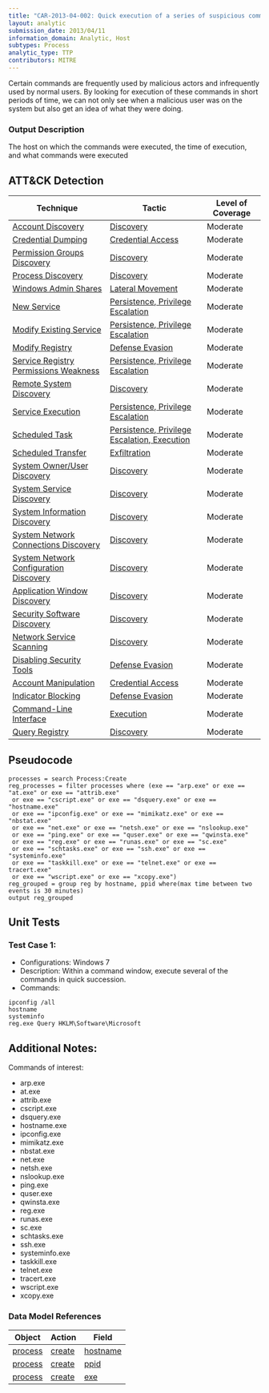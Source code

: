 ```yaml
---
title: "CAR-2013-04-002: Quick execution of a series of suspicious commands"
layout: analytic
submission_date: 2013/04/11
information_domain: Analytic, Host
subtypes: Process
analytic_type: TTP
contributors: MITRE
---
```


Certain commands are frequently used by malicious actors and infrequently used by normal users. By looking for execution of these commands in short periods of time, we can not only see when a malicious user was on the system but also get an idea of what they were doing.

### Output Description

The host on which the commands were executed, the time of execution, and what commands were executed

## ATT&CK Detection

|Technique |Tactic |Level of Coverage |
|---|---|---|
|[Account Discovery](https://attack.mitre.org/techniques/T1087/)|[Discovery](https://attack.mitre.org/tactics/TA0007)|Moderate|
|[Credential Dumping](https://attack.mitre.org/techniques/T1003/)|[Credential Access](https://attack.mitre.org/tactics/TA0006)|Moderate|
|[Permission Groups Discovery](https://attack.mitre.org/techniques/T1069/)|[Discovery](https://attack.mitre.org/tactics/TA0007)|Moderate|
|[Process Discovery](https://attack.mitre.org/techniques/T1057/)|[Discovery](https://attack.mitre.org/tactics/TA0007)|Moderate|
|[Windows Admin Shares](https://attack.mitre.org/techniques/T1077/)|[Lateral Movement](https://attack.mitre.org/tactics/TA0008)|Moderate|
|[New Service](https://attack.mitre.org/techniques/T1050/)|[Persistence](https://attack.mitre.org/tactics/TA0003),[ Privilege Escalation](https://attack.mitre.org/tactics/TA0004)|Moderate|
|[Modify Existing Service](https://attack.mitre.org/techniques/T1031/)|[Persistence](https://attack.mitre.org/tactics/TA0003),[ Privilege Escalation](https://attack.mitre.org/tactics/TA0004)|Moderate|
|[Modify Registry](https://attack.mitre.org/techniques/T1112/)|[Defense Evasion](https://attack.mitre.org/tactics/TA0005)|Moderate|
|[Service Registry Permissions Weakness](https://attack.mitre.org/techniques/T1058/)|[Persistence](https://attack.mitre.org/tactics/TA0003),[ Privilege Escalation](https://attack.mitre.org/tactics/TA0004)|Moderate|
|[Remote System Discovery](https://attack.mitre.org/techniques/T1018/)|[Discovery](https://attack.mitre.org/tactics/TA0007)|Moderate|
|[Service Execution](https://attack.mitre.org/techniques/T1035/)|[Persistence](https://attack.mitre.org/tactics/TA0003),[ Privilege Escalation](https://attack.mitre.org/tactics/TA0004)|Moderate|
|[Scheduled Task](https://attack.mitre.org/techniques/T1053/)|[Persistence](https://attack.mitre.org/tactics/TA0003),[ Privilege Escalation](https://attack.mitre.org/tactics/TA0004),[ Execution](https://attack.mitre.org/tactics/TA0002)|Moderate|
|[Scheduled Transfer](https://attack.mitre.org/techniques/T1029/)|[Exfiltration](https://attack.mitre.org/tactics/TA0010)|Moderate|
|[System Owner/User Discovery](https://attack.mitre.org/techniques/T1033/)|[Discovery](https://attack.mitre.org/tactics/TA0007)|Moderate|
|[System Service Discovery](https://attack.mitre.org/techniques/T1007/)|[Discovery](https://attack.mitre.org/tactics/TA0007)|Moderate|
|[System Information Discovery](https://attack.mitre.org/techniques/T1082/)|[Discovery](https://attack.mitre.org/tactics/TA0007)|Moderate|
|[System Network Connections Discovery](https://attack.mitre.org/techniques/T1049/)|[Discovery](https://attack.mitre.org/tactics/TA0007)|Moderate|
|[System Network Configuration Discovery](https://attack.mitre.org/techniques/T1016/)|[Discovery](https://attack.mitre.org/tactics/TA0007)|Moderate|
|[Application Window Discovery](https://attack.mitre.org/techniques/T1010/)|[Discovery](https://attack.mitre.org/tactics/TA0007)|Moderate|
|[Security Software Discovery](https://attack.mitre.org/techniques/T1063/)|[Discovery](https://attack.mitre.org/tactics/TA0007)|Moderate|
|[Network Service Scanning](https://attack.mitre.org/techniques/T1046/)|[Discovery](https://attack.mitre.org/tactics/TA0007)|Moderate|
|[Disabling Security Tools](https://attack.mitre.org/techniques/T1089/)|[Defense Evasion](https://attack.mitre.org/tactics/TA0005)|Moderate|
|[Account Manipulation](https://attack.mitre.org/techniques/T1098/)|[Credential Access](https://attack.mitre.org/tactics/TA0006)|Moderate|
|[Indicator Blocking](https://attack.mitre.org/techniques/T1054/)|[Defense Evasion](https://attack.mitre.org/tactics/TA0005)|Moderate|
|[Command-Line Interface](https://attack.mitre.org/techniques/T1059/)|[Execution](https://attack.mitre.org/tactics/TA0002)|Moderate|
|[Query Registry](https://attack.mitre.org/techniques/T1012/)|[Discovery](https://attack.mitre.org/tactics/TA0007)|Moderate|

## Pseudocode

```
processes = search Process:Create
reg_processes = filter processes where (exe == "arp.exe" or exe == "at.exe" or exe == "attrib.exe" 
 or exe == "cscript.exe" or exe == "dsquery.exe" or exe == "hostname.exe" 
 or exe == "ipconfig.exe" or exe == "mimikatz.exe" or exe == "nbstat.exe" 
 or exe == "net.exe" or exe == "netsh.exe" or exe == "nslookup.exe" 
 or exe == "ping.exe" or exe == "quser.exe" or exe == "qwinsta.exe" 
 or exe == "reg.exe" or exe == "runas.exe" or exe == "sc.exe" 
 or exe == "schtasks.exe" or exe == "ssh.exe" or exe == "systeminfo.exe" 
 or exe == "taskkill.exe" or exe == "telnet.exe" or exe == tracert.exe" 
 or exe == "wscript.exe" or exe == "xcopy.exe")
reg_grouped = group reg by hostname, ppid where(max time between two events is 30 minutes)
output reg_grouped
```

## Unit Tests

### Test Case 1:

 - Configurations: Windows 7
 - Description:
Within a command window, execute several of the commands in quick succession. 
 - Commands:
```
ipconfig /all
hostname
systeminfo
reg.exe Query HKLM\Software\Microsoft
```

## Additional Notes: 

Commands of interest:
* arp.exe
* at.exe
* attrib.exe
* cscript.exe
* dsquery.exe
* hostname.exe
* ipconfig.exe
* mimikatz.exe
* nbstat.exe
* net.exe
* netsh.exe
* nslookup.exe
* ping.exe
* quser.exe
* qwinsta.exe
* reg.exe
* runas.exe
* sc.exe
* schtasks.exe
* ssh.exe
* systeminfo.exe
* taskkill.exe
* telnet.exe
* tracert.exe
* wscript.exe
* xcopy.exe

### Data Model References

|Object|Action|Field|
|---|---|---|
| [process](../data_model/process) | [create](../data_model/process#create) | [hostname](../data_model/process#hostname) |
| [process](../data_model/process) | [create](../data_model/process#create) | [ppid](../data_model/process#ppid) |
| [process](../data_model/process) | [create](../data_model/process#create) | [exe](../data_model/process#exe) |